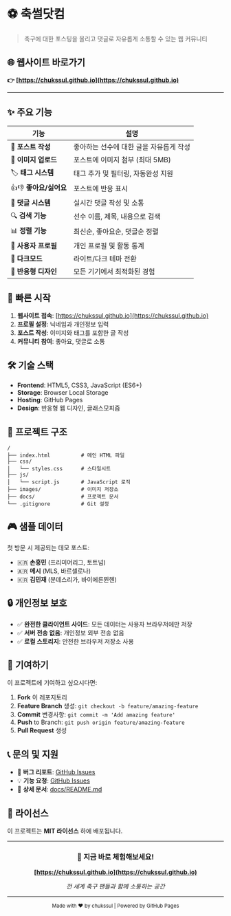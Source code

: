 # ⚽ 축썰닷컴

> 축구에 대한 포스팅을 올리고 댓글로 자유롭게 소통할 수 있는 웹 커뮤니티

## 🌐 웹사이트 바로가기
**👉 [https://chukssul.github.io](https://chukssul.github.io)**

---

## ✨ 주요 기능

| 기능 | 설명 |
|------|------|
| 📝 **포스트 작성** | 좋아하는 선수에 대한 글을 자유롭게 작성 |
| 📸 **이미지 업로드** | 포스트에 이미지 첨부 (최대 5MB) |
| 🏷️ **태그 시스템** | 태그 추가 및 필터링, 자동완성 지원 |
| 👍👎 **좋아요/싫어요** | 포스트에 반응 표시 |
| 💬 **댓글 시스템** | 실시간 댓글 작성 및 소통 |
| 🔍 **검색 기능** | 선수 이름, 제목, 내용으로 검색 |
| 📊 **정렬 기능** | 최신순, 좋아요순, 댓글순 정렬 |
| 👤 **사용자 프로필** | 개인 프로필 및 활동 통계 |
| 🌙 **다크모드** | 라이트/다크 테마 전환 |
| 📱 **반응형 디자인** | 모든 기기에서 최적화된 경험 |

## 🚀 빠른 시작

1. **웹사이트 접속**: [https://chukssul.github.io](https://chukssul.github.io)
2. **프로필 설정**: 닉네임과 개인정보 입력
3. **포스트 작성**: 이미지와 태그를 포함한 글 작성
4. **커뮤니티 참여**: 좋아요, 댓글로 소통

## 🛠️ 기술 스택

- **Frontend**: HTML5, CSS3, JavaScript (ES6+)
- **Storage**: Browser Local Storage
- **Hosting**: GitHub Pages
- **Design**: 반응형 웹 디자인, 글래스모피즘

## 📂 프로젝트 구조

```
/
├── index.html          # 메인 HTML 파일
├── css/
│   └── styles.css      # 스타일시트
├── js/
│   └── script.js       # JavaScript 로직
├── images/             # 이미지 저장소
├── docs/               # 프로젝트 문서
└── .gitignore          # Git 설정
```

## 🎮 샘플 데이터

첫 방문 시 제공되는 데모 포스트:
- 🇰🇷 **손흥민** (프리미어리그, 토트넘)
- 🇦🇷 **메시** (MLS, 바르셀로나)  
- 🇰🇷 **김민재** (분데스리가, 바이에른뮌헨)

## 🔒 개인정보 보호

- ✅ **완전한 클라이언트 사이드**: 모든 데이터는 사용자 브라우저에만 저장
- ✅ **서버 전송 없음**: 개인정보 외부 전송 없음
- ✅ **로컬 스토리지**: 안전한 브라우저 저장소 사용

## 🤝 기여하기

이 프로젝트에 기여하고 싶으시다면:

1. **Fork** 이 레포지토리
2. **Feature Branch** 생성: `git checkout -b feature/amazing-feature`
3. **Commit** 변경사항: `git commit -m 'Add amazing feature'`
4. **Push** to Branch: `git push origin feature/amazing-feature`
5. **Pull Request** 생성

## 📞 문의 및 지원

- 🐛 **버그 리포트**: [GitHub Issues](https://github.com/chukssul/chukssul.github.io/issues)
- 💡 **기능 요청**: [GitHub Issues](https://github.com/chukssul/chukssul.github.io/issues)
- 📖 **상세 문서**: [docs/README.md](docs/README.md)

## 📄 라이선스

이 프로젝트는 **MIT 라이선스** 하에 배포됩니다.

---

<div align="center">

### 🌟 지금 바로 체험해보세요!

**[https://chukssul.github.io](https://chukssul.github.io)**

*전 세계 축구 팬들과 함께 소통하는 공간*

</div>

---

<div align="center">
<sub>Made with ❤️ by chukssul | Powered by GitHub Pages</sub>
</div> 